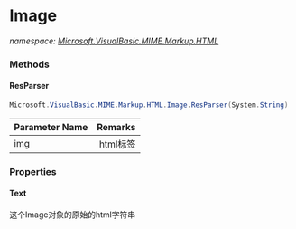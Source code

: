 ﻿# Image
_namespace: [Microsoft.VisualBasic.MIME.Markup.HTML](./index.md)_





### Methods

#### ResParser
```csharp
Microsoft.VisualBasic.MIME.Markup.HTML.Image.ResParser(System.String)
```


|Parameter Name|Remarks|
|--------------|-------|
|img|<img> html标签|



### Properties

#### Text
这个Image对象的原始的html字符串
